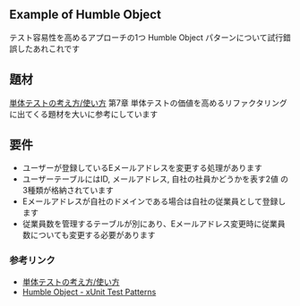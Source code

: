 ## Example of Humble Object
テスト容易性を高めるアプローチの1つ Humble Object パターンについて試行錯誤したあれこれです

## 題材
[単体テストの考え方/使い方](https://book.mynavi.jp/ec/products/detail/id=134252) 第7章 単体テストの価値を高めるリファクタリング に出てくる題材を大いに参考にしています

## 要件
- ユーザーが登録しているEメールアドレスを変更する処理があります
- ユーザーテーブルにはID, メールアドレス, 自社の社員かどうかを表す2値 の3種類が格納されています
- Eメールアドレスが自社のドメインである場合は自社の従業員として登録します
- 従業員数を管理するテーブルが別にあり、Eメールアドレス変更時に従業員数についても変更する必要があります

### 参考リンク
- [単体テストの考え方/使い方](https://book.mynavi.jp/ec/products/detail/id=134252)
- [Humble Object - xUnit Test Patterns](http://xunitpatterns.com/Humble%20Object.html)